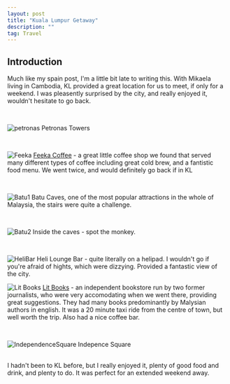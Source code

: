 ```yaml
---
layout: post
title: "Kuala Lumpur Getaway"
description: ""
tag: Travel
---
```

## Introduction 
Much like my spain post, I'm a little bit late to writing this. With Mikaela living in Cambodia, KL provided a great location for us to meet, if only for a weekend. I was pleasently surprised by the city, and really enjoyed it, wouldn't hesitate to go back.

<br>

![petronas](https://i.imgur.com/WQAGWxu.jpg)
Petronas Towers

<br>

![Feeka](https://i.imgur.com/xrfUQA9.jpg)
[Feeka Coffee](https://www.instagram.com/feekacoffeeroasters/?hl=en) - a great little coffee shop we found that served many different types of coffee including great cold brew, and a fantistic food menu. We went twice, and would definitely go back if in KL

<br>


![Batu1](https://i.imgur.com/Pk70F4B.jpg)
Batu Caves, one of the most popular attractions in the whole of Malaysia, the stairs were quite a challenge.

<br>

![Batu2](https://i.imgur.com/9qdbbqd.jpg)
Inside the caves - spot the monkey.

<br>


![HeliBar](https://i.imgur.com/L0glIkL.jpg)
Heli Lounge Bar - quite literally on a helipad. I wouldn't go if you're afraid of hights, which were dizzying. Provided a fantastic view of the city.


![Lit Books](https://i.imgur.com/9YATkqy.jpg)
[Lit Books](https://litbooks.com.my/about-us/) - an independent bookstore run by two former journalists, who were very accomodating when we went there, providing great suggestions. They had many books predominantly by Malysian authors in english. It was a 20 minute taxi ride from the centre of town, but well worth the trip. Also had a nice coffee bar.

<br>

![IndependenceSquare](https://i.imgur.com/aQ6ky6A.jpg)
Indepence Square

<br>
I hadn't been to KL before, but I really enjoyed it, plenty of good food and drink, and plenty to do. It was perfect for an extended weekend away.
